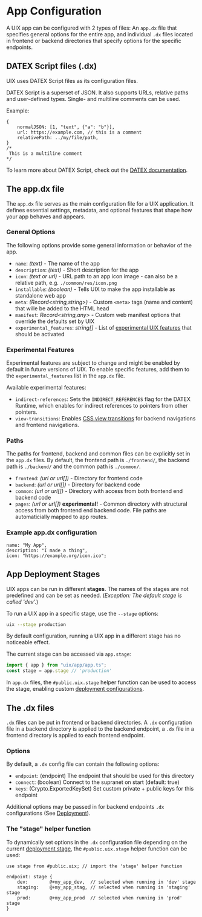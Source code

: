 # App Configuration

A UIX app can be configured with 2 types of files: An `app.dx` file that specifies general options for the entire app, and individual `.dx` files located in frontend or backend directories that specify options for the specific endpoints.

## DATEX Script files (.dx)

UIX uses DATEX Script files as its configuration files.

DATEX Script is a superset of JSON. It also supports URLs, relative paths and user-defined types. Single- and multiline comments can be used.

Example:
```datex title="MyFile.dx"
{
    normalJSON: [1, "text", {"a": "b"}],
    url: https://example.com, // this is a comment
    relativePath: ../my/file/path,
}
/*
 This is a multiline comment
*/
```

To learn more about DATEX Script, check out the [DATEX documentation](https://docs.unyt.org/manual/datex/introduction).


## The app.dx file
The `app.dx` file serves as the main configuration file for a UIX application. It defines essential settings, metadata, and optional features that shape how your app behaves and appears.

### General Options

The following options provide some general information or behavior of the app.

* `name`: *(text)* - The name of the app
* `description`: *(text)* - Short description for the app
* `icon`: *(text or url)* - URL path to an app icon image - can also be a relative path, e.g. `./common/res/icon.png`
* `installable`: *(boolean)* - Tells UIX to make the app installable as standalone web app
* `meta`: *(Record<string,string>)* - Custom `<meta>` tags (name and content) that wille be added to the HTML head
* `manifest`: *Record<string,any>* - Custom web manifest options that override the defaults set by UIX
* `experimental_features`: *string[]* - List of [experimental UIX features](#experimental-features) that should be activated

<!--
* `jusix`: *boolean* - Enable or disable [JUSIX reactivity](https://docs.unyt.org/guide/reactivity). Default to `true`.
* `installable`: *(boolean)* - The app can be installed as standalone web app
* `offline_support`: *(boolean)* - Adds a service worker with offline cache
* `expose_deno`: *(boolean)* - Experimental, allows access for the Deno namespace from frontend contexts
-->

### Experimental Features

Experimental features are subject to change and might be enabled by default in future versions of UIX.
To enable specific features, add them to the `experimental_features` list in the `app.dx` file.

Available experimental features:

* `indirect-references`: Sets the `INDIRECT_REFERENCES` flag for the DATEX Runtime, which enables for indirect references to pointers from other pointers.
* `view-transitions`: Enables [CSS view transitions](https://developer.mozilla.org/en-US/docs/Web/API/View_Transitions_API) for backend navigations and frontend navigations.
<!-- * `"frontend-navigation"`: Enables the new frontend navigation system, which allows for client-side routing without full page reloads.
* `"embedded-reactivity"`: Enables compile-time reactivity features for JSX templates and the `$()` syntax
* `"protect-pointers"`: Sets the `PROTECT_POINTERS` DATEX Runtime flag, which disables pointer read/write access for remote endpoints by default. Backend exports and pointers returned from backend functions are still publicly accessible by all endpoints.
 -->
### Paths

The paths for frontend, backend and common files can be explicitly set in the `app.dx` files.
By default, the frontend path is `./frontend/`, the backend path is `./backend/` and the common path is `./common/`.

* `frontend`: *(url or url[])* - Directory for frontend code
* `backend`:  *(url or url[])* - Directory for backend code
* `common`: *(url or url[])* - Directory with access from both frontend end backend code
* `pages`: *(url or url[])* **experimental!** - Common directory with structural access from both frontend end backend code. File paths are automaticially mapped to app routes.

### Example app.dx configuration
```datex title="app.dx"
name: "My App",
description: "I made a thing",
icon: "https://example.org/icon.ico";
```

## App Deployment Stages

UIX apps can be run in different **stages**. The names of the stages are not predefined and can be set as needed.
(*Exception: The default stage is called 'dev'.*)

To run a UIX app in a specific stage, use the `--stage` options:
```bash
uix --stage production
```

By default configuration, running a UIX app in a different stage has no noticeable effect.

The current stage can be accessed via `app.stage`:
```ts
import { app } from "uix/app/app.ts";
const stage = app.stage // 'production'
```

In `app.dx` files, the `#public.uix.stage` helper function can be used to access the stage, enabling custom [deployment configurations](./15%20Deployment.md).

## The .dx files

`.dx` files can be put in frontend or backend directories.
A `.dx` configuration file in a backend directory is applied to the backend endpoint,
a `.dx` file in a frontend directory is applied to each frontend endpoint.

### Options

By default, a `.dx` config file can contain the following options:
* `endpoint`: (endpoint) The endpoint that should be used for this directory
* `connect`: (boolean) Connect to the supranet on start (default: true)
* `keys`: (Crypto.ExportedKeySet) Set custom private + public keys for this endpoint

Additional options may be passed in for backend endpoints `.dx` configurations (See [Deployment](./15%20Deployment.md)).


### The "stage" helper function

To dynamically set options in the `.dx` configuration file depending on the current [deployment stage](#app-deployment-stages), the `#public.uix.stage` helper function can be used:
```datex title=".dx"
use stage from #public.uix; // import the 'stage' helper function

endpoint: stage {
    dev:        @+my_app_dev,  // selected when running in 'dev' stage
    staging:    @+my_app_stag, // selected when running in 'staging' stage
    prod:       @+my_app_prod  // selected when running in 'prod' stage
}
```
